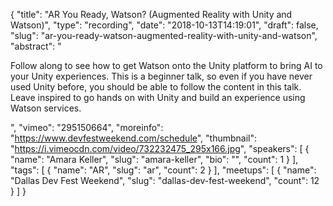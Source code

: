 {
  "title": "AR You Ready, Watson? (Augmented Reality with Unity and Watson)",
  "type": "recording",
  "date": "2018-10-13T14:19:01",
  "draft": false,
  "slug": "ar-you-ready-watson-augmented-reality-with-unity-and-watson",
  "abstract": "<p>Follow along to see how to get Watson onto the Unity platform to bring AI to your Unity experiences. This is a beginner talk, so even if you have never used Unity before, you should be able to follow the content in this talk. Leave inspired to go hands on with Unity and build an experience using Watson services.</p>",
  "vimeo": "295150664",
  "moreinfo": "https://www.devfestweekend.com/schedule",
  "thumbnail": "https://i.vimeocdn.com/video/732232475_295x166.jpg",
  "speakers": [
    {
      "name": "Amara Keller",
      "slug": "amara-keller",
      "bio": "",
      "count": 1
    }
  ],
  "tags": [
    {
      "name": "AR",
      "slug": "ar",
      "count": 2
    }
  ],
  "meetups": [
    {
      "name": "Dallas Dev Fest Weekend",
      "slug": "dallas-dev-fest-weekend",
      "count": 12
    }
  ]
}